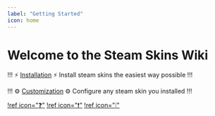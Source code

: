 ```yaml
---
label: "Getting Started"
icon: home
---
```

# Welcome to the Steam Skins Wiki

!!! :zap: [Installation](/guides/installation.md) :zap:
Install steam skins the easiest way possible
!!!

!!! :gear: [Customization](/guides/customization.md) :gear:
Configure any steam skin you installed
!!!

[!ref icon=":question:"](/faq.md)
[!ref icon=":exclamation:"](/about.md)
[!ref icon=":grey_exclamation:"](/license.md)

